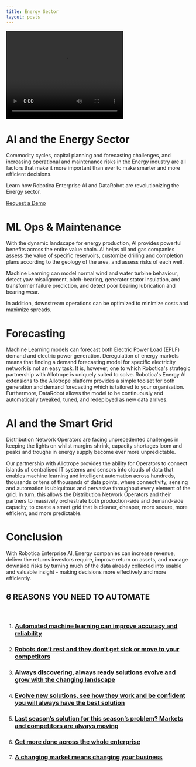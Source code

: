 ```yaml
---
title: Energy Sector
layout: posts
---
```


<video width="320" height="240" controls>
  <source src="https://promo.com/share/5fad56b03fa85125393d809c" type="video/mp4">
  Your browser does not support the video tag.
</video>

# AI and the Energy Sector

Commodity cycles, capital planning and forecasting challenges, and increasing operational and maintenance risks in the Energy industry are all factors that make it more important than ever to make smarter and more efficient decisions. 

Learn how Robotica Enterprise AI and DataRobot are revolutionizing the Energy sector.

<a href="mailto:info@robotica.ml?subject=Request%20A%20Demo" class='button'>Request a Demo</a>

# ML Ops & Maintenance

With the dynamic landscape for energy production, AI provides powerful benefits across the entire value chain. AI helps oil and gas companies assess the value of specific reservoirs, customize drilling and completion plans according to the geology of the area, and assess risks of each well.

Machine Learning can model normal wind and water turbine behaviour, detect yaw misalignment, pitch-bearing, generator stator insulation, and transformer failure prediction, and detect poor bearing lubrication and bearing wear.

In addition, downstream operations can be optimized to minimize costs and maximize spreads.

# Forecasting

Machine Learning models can forecast both Electric Power Load (EPLF) demand and electric power generation. Deregulation of energy markets means that finding a demand forecasting model for specific electricity network is not an easy task. It is, however, one to which Robotica's strategic partnership with Allotrope is uniquely suited to solve. Robotica's Energy AI extensions to the Allotrope platform provides a simple toolset for both generation and demand forecasting which is tailored to your organisation. Furthermore, DataRobot allows the model to be continuously and automatically tweaked, tuned, and redeployed as new data arrives.

# AI and the Smart Grid

Distribution Network Operators are facing unprecedented challenges in keeping the lights on whilst margins shrink, capacity shortages loom and peaks and troughs in energy supply become ever more unpredictable.

Our partnership with Allotrope provides the ability for Operators to connect islands of centralised IT systems and sensors into clouds of data that enables machine learning and intelligent automation across hundreds, thousands or tens of thousands of data points, where connectivity, sensing and automation is ubiquitous and pervasive throughout every element of the grid.  In turn, this allows the Distribution Network Operators and their partners to massively orchestrate both production-side and demand-side capacity, to create a smart grid that is cleaner, cheaper, more secure, more efficient, and more predictable.

# Conclusion

With Robotica Enterprise AI, Energy companies can increase revenue, deliver the returns investors require, improve return on assets, and manage downside risks by turning much of the data already collected into usable and valuable insight - making decisions more effectively and more efficiently.

<div class='service center content-home'>
    <h2>6 REASONS YOU NEED TO AUTOMATE</h2>
    <br />
    <ol>
    <li><a href="/posts/automated-machine-learning"><h3>Automated machine learning can improve accuracy and reliability</h3></a></li>
    <li><a href="/posts/robots-dont-rest"><h3>Robots don’t rest and they don’t get sick or move to your competitors</h3></a></li>
    <li><a href="/posts/always-discovering-always-ready"><h3>Always discovering, always ready solutions evolve and grow with the changing landscape</h3></a></li>
    <li><a href="/posts/evolve-new-solutions-see-how-they-work"><h3>Evolve new solutions, see how they work and be confident you will always have the best solution</h3></a></li>
    <li><a href="/posts/last-seasons-solution-this-seasons-problems"><h3>Last season’s solution for this season’s problem? Markets and competitors are always moving</h3></a></li>
    <li><a href="/posts/get-more-done"><h3>Get more done across the whole enterprise</h3></a></li>
    <li><a href="/posts/a-changing-market-means-changing-your-business"><h3>A changing market means changing your business</h3></a></li>
  </ol>
</div>
